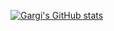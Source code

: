 [![Gargi's GitHub stats](https://github-readme-stats.vercel.app/api?username=gargivaidya&show_icons=true&theme=radical)](https://github.com/gargivaidya/github-readme-stats)
